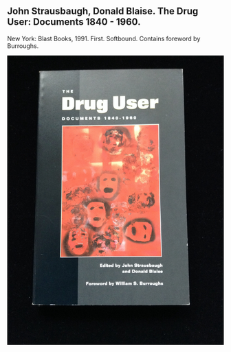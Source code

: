 ## John Strausbaugh, Donald Blaise. The Drug User: Documents 1840 - 1960.

New York: Blast Books, 1991. First. Softbound. Contains foreword by Burroughs. 

![The Drug User: Documents 1840 - 1960](../assets/images/the-drug-user-documents-1840-1.jpg)
